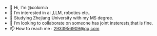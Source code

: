 - 👋 Hi, I’m @colornia
- 👀 I’m interested in ai ,LLM, robotics etc..
- 🌱 Studying Zhejiang University with my MS degree. 
- 💞️ I’m looking to collaborate on someone has joint insterests,that is fine.
- 📫 How to reach me : 2933956909@qq.com

